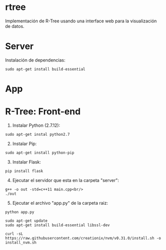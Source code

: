 # rtree
Implementación de R-Tree usando una interface web para la visualización de datos.

# Server

Instalación de dependencias:

```
sudo apt-get install build-essential
```

# App

# R-Tree: Front-end

1. Instalar Python (2.7.12):
```
sudo apt-get instal python2.7 
```
2. Instalar Pip:
```
sudo apt-get install python-pip
```
3. Instalar Flask:
```
pip install flask
```
4. Ejecutar el servidor que esta en la carpeta "server": 
```
g++ -o out -std=c++11 main.cpp<br/>
./out
```
5. Ejecutar el archivo "app.py" de la carpeta raiz:
```
python app.py
```


```
sudo apt-get update
sudo apt-get install build-essential libssl-dev

curl -sL https://raw.githubusercontent.com/creationix/nvm/v0.31.0/install.sh -o install_nvm.sh
```